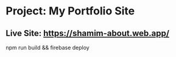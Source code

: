 # Project: My Portfolio Site
## Live Site: https://shamim-about.web.app/
npm run build && firebase deploy
